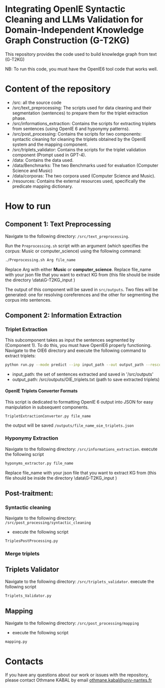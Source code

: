 # Integrating OpenIE Syntactic Cleaning and LLMs Validation for Domain-Independent Knowledge Graph Construction (G-T2KG)
This repository provides the code used to build knowledge graph 
from text (G-T2KG)

NB: To run this code, you must have the OpenIE6 tool code that works well.

# Content of the repository
* /src:  all the source code
* /src/text_preprocessing: The scripts used for data cleaning and their segmentation (sentences) to prepare them for the triplet extraction phase.
* /src/informations_extraction: Contains the scripts for extracting triplets from sentences (using OpenIE 6 and hyponymy patterns).
* /src/post_processing: Contains the scripts for two components: syntactic cleaning for cleaning the triplets obtained by the OpenIE system and the mapping component.
* /src/triplets_validator: Contains the scripts for the triplet validation component (Prompt used in GPT-4).
* /data: Contains the data used.
* /data/Benchmarks: The two Benchmarks used for evaluation (Computer Science and Music)
* /data/corporas: The two corpora used  (Computer Science and Music).
* /resources: Contains the external resources used, specifically the predicate mapping dictionary.
# How to run
## Component 1: Text Preprocessing

Navigate to the following directory: `/src/text_preprocessing`.

Run the `Preprocessing.sh` script with an argument (which specifies the corpus: Music or computer_science) using the following command:

```bash
./Preprocessing.sh Arg file_name
```
 
Replace Arg with either **Music** or **computer_science**.
Replace file_name with your json file that you want to extract KG from (this file should be inside the directory \data\G-T2KG_input )

The output of this component will be saved in `src/outputs`. 
Two files will be generated: one for resolving coreferences and the other for segmenting the corpus into sentences.
## Component 2: Information Extraction
### Triplet Extraction
This subcomponent takes as input the sentences segmented by (Component 1). To do this, you must have OpenIE6 properly functioning. Navigate to the OIE6 directory and execute the following command to extract triplets:

```bash
python run.py --mode predict --inp input_path --out output_path --rescoring --task oie --gpus 0 --oie_model models/oie_model/epoch=14_eval_acc=0.551_v0.ckpt --conj_model models/conj_model/epoch=28_eval_acc=0.854.ckpt --rescore_model models/rescore_model --num_extractions 5
```
* input_path: the set of sentences extracted and saved in  '/src/outputs'
* output_path: /src/outputs/OIE_triplets.txt (path to save extracted triplets)
#### OpenIE Triplets Converter Formats
This script is dedicated to formatting OpenIE 6 output into JSON for easy manipulation in subsequent components.
```bash
TripletExtractionConverter.py file_name
```
the output will be saved `/outputs/file_name_oie_triplets.json`
### Hyponymy Extraction
Navigate to the following directory: `/src/informations_extraction`.
execute the following script
```bash
hyponyms_extractor.py file_name
```
Replace file_name with your json file that you want to extract KG from (this file should be inside the directory \data\G-T2KG_input )
## Post-traitment:

### Syntactic cleaning
Navigate to the following directory: `/src/post_processing/syntactic_cleaning`
* execute the following script
```bash
TriplesPostProcessing.py
```
### Merge triplets 


## Triplets Validator
Navigate to the following directory: `/src/triplets_validator`.
execute the following script 
```bash
Triplets_Validator.py
```
## Mapping
Navigate to the following directory: `/src/post_processing/mapping`
* execute the following script
```bash
mapping.py
```
# Contacts
If you have any questions about our work or issues with the repository, please contact Othmane KABAL by email othmane.kabal@univ-nantes.fr